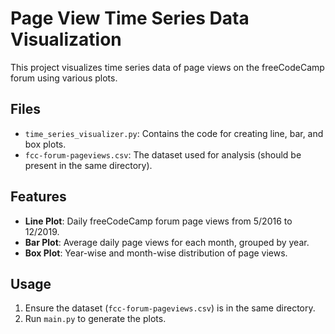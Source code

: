 # Page View Time Series Data Visualization

This project visualizes time series data of page views on the freeCodeCamp forum using various plots.

## Files

- `time_series_visualizer.py`: Contains the code for creating line, bar, and box plots.
- `fcc-forum-pageviews.csv`: The dataset used for analysis (should be present in the same directory).

## Features

- **Line Plot**: Daily freeCodeCamp forum page views from 5/2016 to 12/2019.
- **Bar Plot**: Average daily page views for each month, grouped by year.
- **Box Plot**: Year-wise and month-wise distribution of page views.

## Usage

1. Ensure the dataset (`fcc-forum-pageviews.csv`) is in the same directory.
2. Run `main.py` to generate the plots.
